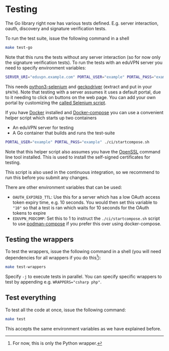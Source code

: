 # Testing
The Go library right now has various tests defined. E.g. server interaction, oauth, discovery and signature verification tests.

To run the test suite, issue the following command in a shell

```bash
make test-go
```

Note that this runs the tests without any server interaction (so for now only the signature verification tests). To run the tests with an eduVPN server you need to specify environment variables:

```bash
SERVER_URI="eduvpn.example.com" PORTAL_USER="example" PORTAL_PASS="example" make test-go
```

This needs [python3-selenium](https://selenium-python.readthedocs.io/) and [geckodriver](https://github.com/mozilla/geckodriver/releases) (extract and put in your `$PATH`). Note that testing with a server assumes it uses a default portal, due to it needing to click on buttons on the web page. You can add your own portal by customizing the [called Selenium script](https://github.com/eduvpn/eduvpn-common/blob/main/selenium_eduvpn.py).

If you have [Docker](https://www.docker.com/get-started/) installed and [Docker-compose](https://docs.docker.com/compose/install/) you can use a convenient helper script which starts up two containers
- An eduVPN server for testing
- A Go container that builds and runs the test-suite

```bash
PORTAL_USER="example" PORTAL_PASS="example" ./ci/startcompose.sh
```
Note that this helper script also assumes you have the [OpenSSL](https://www.openssl.org/) command line tool installed. This is used to install the self-signed certificates for testing.

This script is also used in the continuous integration, so we recommend to run this before you submit any changes.

There are other environment variables that can be used:

- `OAUTH_EXPIRED_TTL`: Use this for a server which has a low OAuth access token expiry time, e.g. 10 seconds. You would then set this variable to `"10"` so that a test is ran which waits for 10 seconds for the OAuth tokens to expire
- `EDUVPN_PODCOMP`: Set this to 1 to instruct the `./ci/startcompose.sh` script to use [podman-compose](https://github.com/containers/podman-compose) if you prefer this over using docker-compose.
## Testing the wrappers
To test the wrappers, issue the following command in a shell (you will need dependencies for all wrappers if you do this[^1]):

```bash
make test-wrappers
```

Specify `-j` to execute tests in parallel. You can specify specific wrappers to test by appending
e.g. `WRAPPERS="csharp php"`.

## Test everything
To test all the code at once, issue the following command:
```bash
make test
```

This accepts the same environment variables as we have explained before.

[^1]: For now, this is only the Python wrapper.
